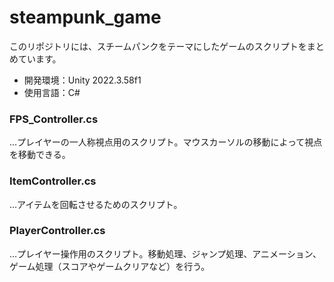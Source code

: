 # steampunk_game
このリポジトリには、スチームパンクをテーマにしたゲームのスクリプトをまとめています。
- 開発環境：Unity 2022.3.58f1
- 使用言語：C#

### FPS_Controller.cs
…プレイヤーの一人称視点用のスクリプト。マウスカーソルの移動によって視点を移動できる。

### ItemController.cs
…アイテムを回転させるためのスクリプト。

### PlayerController.cs
…プレイヤー操作用のスクリプト。移動処理、ジャンプ処理、アニメーション、ゲーム処理（スコアやゲームクリアなど）を行う。
